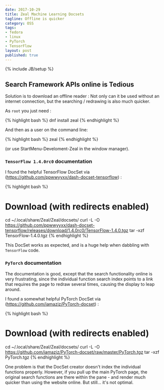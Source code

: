 ```yaml
---
date: 2017-10-29
title: Zeal Machine Learning Docsets
tagline: Offline is quicker
category: OSS
tags:
- fedora
- linux
- PyTorch
- TensorFlow
layout: post
published: true
---
```

{% include JB/setup %}

## Search Framework APIs online is Tedious

Solution is to download an offline reader : Not only can it be used without an internet connection,
but the searching / redrawing is also much quicker.

As ```root``` you just need :

{% highlight bash %}
dnf install zeal
{% endhighlight %}

And then as a user on the command line:

{% highlight bash %}
zeal
{% endhighlight %}

(or use StartMenu-Develoment-Zeal in the window manager).

### ```TensorFlow 1.4.0rc0``` documentation

I found the helpful TensorFlow DocSet via (https://github.com/ppwwyyxx/dash-docset-tensorflow) :

{% highlight bash %}
# Download (with redirects enabled)
cd ~/.local/share/Zeal/Zeal/docsets/
curl -L -O https://github.com/ppwwyyxx/dash-docset-tensorflow/releases/download/1.4.0rc0/TensorFlow-1.4.0.tgz
tar -xzf TensorFlow-1.4.0.tgz
{% endhighlight %}

This DocSet works as expected, and is a huge help when dabbling with ```TensorFlow``` code.


### ```PyTorch``` documentation

The documentation is good, except that the search functionality online is very frustrating, 
since the individual function search index points to a link that requires the page to redraw several times,
causing the display to leap around.

I found a somewhat helpful PyTorch DocSet via (https://github.com/iamaziz/PyTorch-docset) :

{% highlight bash %}
# Download (with redirects enabled)
cd ~/.local/share/Zeal/Zeal/docsets/
curl -L -O https://github.com/iamaziz/PyTorch-docset/raw/master/PyTorch.tgz
tar -xzf PyTorch.tgz
{% endhighlight %}

One problem is that the DocSet creator doesn't index the individual functions properly.  However, 
if you pull up the main PyTorch page, the original search functions are there within the pane - and 
render much quicker than using the website online.  But still... it's not optimal.

